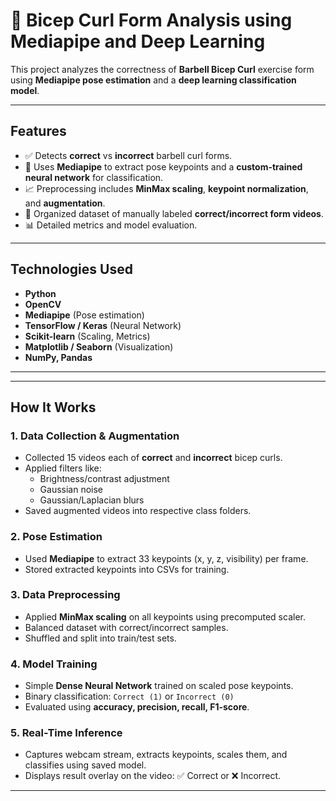 # 💪 Bicep Curl Form Analysis using Mediapipe and Deep Learning

This project analyzes the correctness of **Barbell Bicep Curl** exercise form using **Mediapipe pose estimation** and a **deep learning classification model**.

---

## Features

- ✅ Detects **correct** vs **incorrect** barbell curl forms.
- 🧠 Uses **Mediapipe** to extract pose keypoints and a **custom-trained neural network** for classification.
- 📈 Preprocessing includes **MinMax scaling**, **keypoint normalization**, and **augmentation**.
- 📁 Organized dataset of manually labeled **correct/incorrect form videos**.
- 📊 Detailed metrics and model evaluation.

---

## Technologies Used

- **Python**
- **OpenCV**
- **Mediapipe** (Pose estimation)
- **TensorFlow / Keras** (Neural Network)
- **Scikit-learn** (Scaling, Metrics)
- **Matplotlib / Seaborn** (Visualization)
- **NumPy, Pandas**

---


---

##  How It Works

### 1. **Data Collection & Augmentation**
- Collected 15 videos each of **correct** and **incorrect** bicep curls.
- Applied filters like:
  - Brightness/contrast adjustment
  - Gaussian noise
  - Gaussian/Laplacian blurs
- Saved augmented videos into respective class folders.

### 2. **Pose Estimation**
- Used **Mediapipe** to extract 33 keypoints (x, y, z, visibility) per frame.
- Stored extracted keypoints into CSVs for training.

### 3. **Data Preprocessing**
- Applied **MinMax scaling** on all keypoints using precomputed scaler.
- Balanced dataset with correct/incorrect samples.
- Shuffled and split into train/test sets.

### 4. **Model Training**
- Simple **Dense Neural Network** trained on scaled pose keypoints.
- Binary classification: `Correct (1)` or `Incorrect (0)`
- Evaluated using **accuracy, precision, recall, F1-score**.

### 5. **Real-Time Inference**
- Captures webcam stream, extracts keypoints, scales them, and classifies using saved model.
- Displays result overlay on the video: ✅ Correct or ❌ Incorrect.


---




